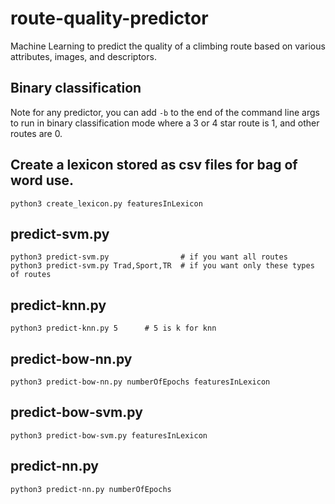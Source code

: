# route-quality-predictor
Machine Learning to predict the quality of a climbing route based on various attributes, images, and descriptors.

## Binary classification
Note for any predictor, you can add `-b` to the end of the command line args to run
in binary classification mode where a 3 or 4 star route is 1, and other routes are 0.

## Create a lexicon stored as csv files for bag of word use.
```
python3 create_lexicon.py featuresInLexicon
```

## predict-svm.py
```
python3 predict-svm.py                # if you want all routes
python3 predict-svm.py Trad,Sport,TR  # if you want only these types of routes
```

## predict-knn.py
```
python3 predict-knn.py 5      # 5 is k for knn
```

## predict-bow-nn.py
```
python3 predict-bow-nn.py numberOfEpochs featuresInLexicon
```

## predict-bow-svm.py
```
python3 predict-bow-svm.py featuresInLexicon
```

## predict-nn.py
```
python3 predict-nn.py numberOfEpochs
```
